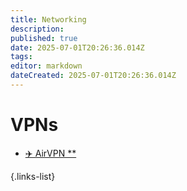 ```yaml
---
title: Networking
description: 
published: true
date: 2025-07-01T20:26:36.014Z
tags: 
editor: markdown
dateCreated: 2025-07-01T20:26:36.014Z
---
```


# VPNs
- [✈️ AirVPN **](/AirVPN)

{.links-list}